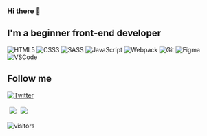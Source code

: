 ### Hi there 👋

<!-- header(picture of name) -->

<!-- about me -->
## I'm a beginner front-end developer

<!-- languages and tools -->
<!-- <img alt="HTML5" src="https://img.shields.io/badge/html5-000?&style=for-the-badge&logo=html5&logoColor=%23E34F26"/>
<img alt="CSS3" src="https://img.shields.io/badge/css3-000?&style=for-the-badge&logo=css3&logoColor=%231572B6"/>
<img alt="SASS" src="https://img.shields.io/badge/SASS-000?&style=for-the-badge&logo=SASS&logoColor=hotpink"/>
<img alt="JavaScript" src="https://img.shields.io/badge/javascript-000?&style=for-the-badge&logo=javascript&logoColor=%23F7DF1E"/>
<img alt="Webpack" src="https://img.shields.io/badge/webpack-000?&style=for-the-badge&logo=webpack&logoColor=%238DD6F9"/>
<img alt="Git" src="https://img.shields.io/badge/git-000?&style=for-the-badge&logo=git&logoColor=%23F05033"/>
<img alt="Figma" src="https://img.shields.io/badge/figma-000?&style=for-the-badge&logo=figma&logoColor=%23F24E1E"/>
<img alt="VS Code" src="https://img.shields.io/badge/VSCode-000?&style=for-the-badge&logo=visual-studio-code&logoColor=0078d7"/> -->


![HTML5](https://img.shields.io/badge/html5-000?&style=for-the-badge&logo=html5&logoColor=%23E34F26)
![CSS3](https://img.shields.io/badge/css3-000?&style=for-the-badge&logo=css3&logoColor=%231572B6)
![SASS](https://img.shields.io/badge/SASS-000?&style=for-the-badge&logo=SASS&logoColor=hotpink)
![JavaScript](https://img.shields.io/badge/javascript-000?&style=for-the-badge&logo=javascript&logoColor=%23F7DF1E)
![Webpack](https://img.shields.io/badge/webpack-000?&style=for-the-badge&logo=webpack&logoColor=%238DD6F9)
![Git](https://img.shields.io/badge/git-000?&style=for-the-badge&logo=git&logoColor=%23F05033)
![Figma](https://img.shields.io/badge/figma-000?&style=for-the-badge&logo=figma&logoColor=%23F24E1E)
![VSCode](https://img.shields.io/badge/VSCode-000?&style=for-the-badge&logo=visual-studio-code&logoColor=0078d7)


<!-- follow me -->
## Follow me
[![Twitter](https://img.shields.io/badge/-Twitter-000?style=for-the-badge&logo=Twitter&logoColor=%231DA1F2)](https://twitter.com/koshmar1319)


<!-- [![Anurag's GitHub stats](https://github-readme-stats.vercel.app/api?username=koshmar1319&show_icons=true&theme=vision-friendly-dark)](https://github.com/anuraghazra/github-readme-stats)

[![Top Langs](https://github-readme-stats.vercel.app/api/top-langs/?username=koshmar1319&langs_count=5&theme=vision-friendly-dark)](https://github.com/anuraghazra/github-readme-stats) -->

<div style="display:flex">
<div>
<img style="margin:5px" src="https://github-readme-stats.vercel.app/api?username=koshmar1319&show_icons=true&theme=vision-friendly-dark">
</div>

<div>
<img style="margin:5px" src="https://github-readme-stats.vercel.app/api/top-langs/?username=koshmar1319&langs_count=3&theme=vision-friendly-dark">
</div>
</div>


![visitors](https://visitor-badge.glitch.me/badge?page_id=koshmar1319)
<!--
**koshmar1319/koshmar1319** is a ✨ _special_ ✨ repository because its `README.md` (this file) appears on your GitHub profile.

Here are some ideas to get you started:

- 🔭 I’m currently working on ...
- 🌱 I’m currently learning ...
- 👯 I’m looking to collaborate on ...
- 🤔 I’m looking for help with ...
- 💬 Ask me about ...
- 📫 How to reach me: ...
- 😄 Pronouns: ...
- ⚡ Fun fact: ...
-->

